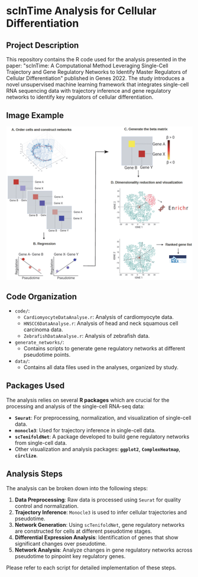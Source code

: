 
# scInTime Analysis for Cellular Differentiation

## Project Description
This repository contains the R code used for the analysis presented in the paper:
"scInTime: A Computational Method Leveraging Single-Cell Trajectory and Gene Regulatory Networks to Identify Master Regulators of Cellular Differentiation" published in Genes 2022. The study introduces a novel unsupervised machine learning framework that integrates single-cell RNA sequencing data with trajectory inference and gene regulatory networks to identify key regulators of cellular differentiation.

## Image Example
![Example Gene Network](genes-13-00371-g001.webp)

## Code Organization
- `code/`:
  - `CardiomyocyteDataAnalyse.r`: Analysis of cardiomyocyte data.
  - `HNSCC6DataAnalyse.r`: Analysis of head and neck squamous cell carcinoma data.
  - `ZebrafishDataAnalyse.r`: Analysis of zebrafish data.
- `generate_networks/`:
  - Contains scripts to generate gene regulatory networks at different pseudotime points.
- `data/`:
  - Contains all data files used in the analyses, organized by study.

## Packages Used
The analysis relies on several **R packages** which are crucial for the processing and analysis of the single-cell RNA-seq data:
- **`Seurat`**: For preprocessing, normalization, and visualization of single-cell data.
- **`monocle3`**: Used for trajectory inference in single-cell data.
- **`scTenifoldNet`**: A package developed to build gene regulatory networks from single-cell data.
- Other visualization and analysis packages: **`ggplot2`**, **`ComplexHeatmap`**, **`circlize`**.

## Analysis Steps
The analysis can be broken down into the following steps:
1. **Data Preprocessing**: Raw data is processed using `Seurat` for quality control and normalization.
2. **Trajectory Inference**: `Monocle3` is used to infer cellular trajectories and pseudotime.
3. **Network Generation**: Using `scTenifoldNet`, gene regulatory networks are constructed for cells at different pseudotime stages.
4. **Differential Expression Analysis**: Identification of genes that show significant changes over pseudotime.
5. **Network Analysis**: Analyze changes in gene regulatory networks across pseudotime to pinpoint key regulatory genes.

Please refer to each script for detailed implementation of these steps.
